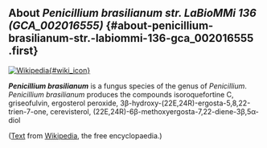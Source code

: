 About *Penicillium brasilianum str. LaBioMMi 136 (GCA\_002016555)* {#about-penicillium-brasilianum-str.-labiommi-136-gca_002016555 .first}
------------------------------------------------------------------

[![Wikipedia](/img/wikipedia_logo_v2_en.png){#wiki_icon}](http://en.wikipedia.org/wiki/Penicillium_brasilianum)

***Penicillium brasilianum*** is a fungus species of the genus of
*Penicillium*. *Penicillium brasilianum* produces the compounds
isoroquefortine C, griseofulvin, ergosterol peroxide,
3β-hydroxy-(22E,24R)-ergosta-5,8,22-trien-7-one, cerevisterol,
(22E,24R)-6β-methoxyergosta-7,22-diene-3β,5α-diol

([Text](http://en.wikipedia.org/wiki/Penicillium_brasilianum) from
[Wikipedia](http://en.wikipedia.org/), the free encyclopaedia.)
